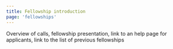 ```yaml
---
title: Fellowship introduction
page: 'fellowships'
---
```

Overview of calls, fellowship presentation, link to an help page for applicants, link to the list of previous fellowships

